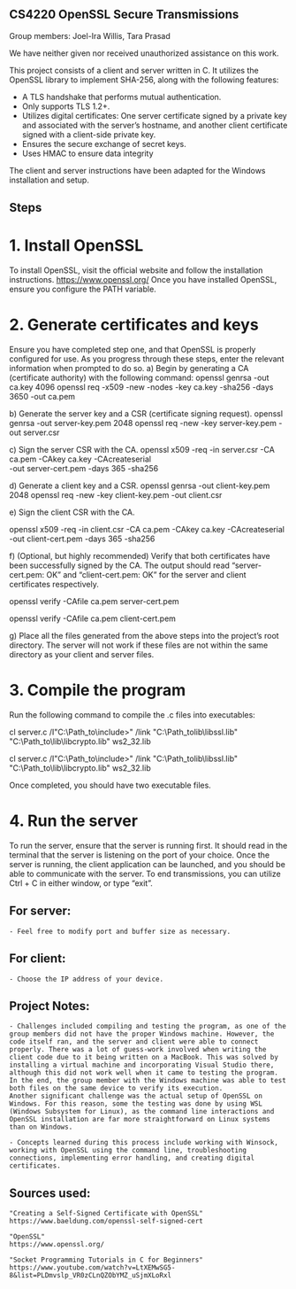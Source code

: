 ## CS4220 OpenSSL Secure Transmissions

Group members: Joel-Ira Willis, Tara Prasad

We have neither given nor received unauthorized assistance on this work.


This project consists of a client and server written in C. It utilizes the OpenSSL library to implement SHA-256, along with the following features:

-	A TLS handshake that performs mutual authentication.
-	Only supports TLS 1.2+.
-	Utilizes digital certificates: One server certificate signed by a private key and associated with the server’s hostname, and another client certificate signed with a client-side private key.
-	Ensures the secure exchange of secret keys.
-	Uses HMAC to ensure data integrity

The client and server instructions have been adapted for the Windows installation and setup.



## Steps

# 1.	Install OpenSSL

To install OpenSSL, visit the official website and follow the installation instructions.
https://www.openssl.org/ 
Once you have installed OpenSSL, ensure you configure the PATH variable.

# 2.	Generate certificates and keys

Ensure you have completed step one, and that OpenSSL is properly configured for use. As you progress through these steps, enter the relevant information when prompted to do so.
a)	Begin by generating a CA (certificate authority) with the following command:
openssl genrsa -out ca.key 4096
openssl req -x509 -new -nodes -key ca.key -sha256 -days 3650 -out ca.pem

b)	Generate the server key and a CSR (certificate signing request).
openssl genrsa -out server-key.pem 2048
openssl req -new -key server-key.pem -out server.csr

c)	Sign the server CSR with the CA.
openssl x509 -req -in server.csr -CA ca.pem -CAkey ca.key -CAcreateserial \
  -out server-cert.pem -days 365 -sha256

d)	Generate a client key and a CSR.
openssl genrsa -out client-key.pem 2048
openssl req -new -key client-key.pem -out client.csr

e)	Sign the client CSR with the CA.

openssl x509 -req -in client.csr -CA ca.pem -CAkey ca.key -CAcreateserial \
  -out client-cert.pem -days 365 -sha256

f)	(Optional, but highly recommended) Verify that both certificates have been successfully signed by the CA. The output should read “server-cert.pem: OK” and “client-cert.pem: OK” for the server and client certificates respectively.

openssl verify -CAfile ca.pem server-cert.pem

openssl verify -CAfile ca.pem client-cert.pem

g)	Place all the files generated from the above steps into the project’s root directory. The server will not work if these files are not within the same directory as your client and server files.


# 3.	Compile the program

Run the following command to compile the .c files into executables:

cl server.c /I"C:\Path_to\include>" /link "C:\Path_tolib\libssl.lib" "C:\Path_to\lib\libcrypto.lib" ws2_32.lib

cl server.c /I"C:\Path_to\include>" /link "C:\Path_tolib\libssl.lib" "C:\Path_to\lib\libcrypto.lib" ws2_32.lib

Once completed, you should have two executable files.

# 4.	Run the server

To run the server, ensure that the server is running first. It should read in the terminal that the server is listening on the port of your choice. Once the server is running, the client application can be launched, and you should be able to communicate with the server. To end transmissions, you can utilize Ctrl + C in either window, or type “exit”.



## For server:
	
	- Feel free to modify port and buffer size as necessary.

## For client: 

	- Choose the IP address of your device.


## Project Notes:

	- Challenges included compiling and testing the program, as one of the group members did not have the proper Windows machine. However, the code itself ran, and the server and client were able to connect properly. There was a lot of guess-work involved when writing the client code due to it being written on a MacBook. This was solved by installing a virtual machine and incorporating Visual Studio there, although this did not work well when it came to testing the program. In the end, the group member with the Windows machine was able to test both files on the same device to verify its execution.
	Another significant challenge was the actual setup of OpenSSL on Windows. For this reason, some the testing was done by using WSL (Windows Subsystem for Linux), as the command line interactions and OpenSSL installation are far more straightforward on Linux systems than on Windows.

	- Concepts learned during this process include working with Winsock, working with OpenSSL using the command line, troubleshooting connections, implementing error handling, and creating digital certificates.

## Sources used:

	"Creating a Self-Signed Certificate with OpenSSL"
	https://www.baeldung.com/openssl-self-signed-cert

	"OpenSSL"
	https://www.openssl.org/

	"Socket Programming Tutorials in C for Beginners"
	https://www.youtube.com/watch?v=LtXEMwSG5-8&list=PLDmvslp_VR0zCLnQZObYMZ_uSjmXLoRxl
